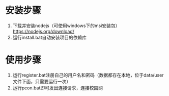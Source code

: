 # 安装步骤
1. 下载并安装nodejs（可使用windows下的msi安装包）https://nodejs.org/download/
2. 运行install.bat自动安装项目的依赖库

# 使用步骤
1. 运行register.bat注册自己的用户名和密码（数据都存在本地，位于data/user文件下面，只需要运行一次）
2. 运行pcon.bat即可发出连接请求，连接校园网